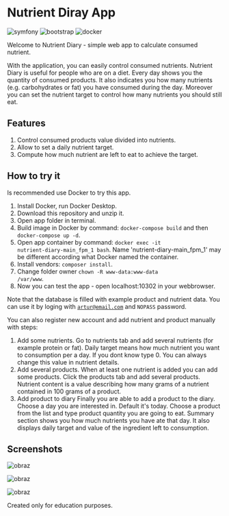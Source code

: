 # Nutrient Diray App

![symfony](https://img.shields.io/badge/Symfony-000000?style=for-the-badge&logo=Symfony&logoColor=white) 
![bootstrap](https://img.shields.io/badge/Bootstrap-563D7C?style=for-the-badge&logo=bootstrap&logoColor=white)
![docker](https://img.shields.io/badge/Docker-2CA5E0?style=for-the-badge&logo=docker&logoColor=white) 

Welcome to Nutrient Diary - simple web app to calculate consumed nutrient.

With the application, you can easily control consumed nutrients. Nutrient Diary is useful for people who are on a diet. Every day shows you the quantity of consumed products. It also indicates you how many nutrients (e.g. carbohydrates or fat) you have consumed during the day. Moreover you can set the nutrient target to control how many nutrients you should still eat. 

## Features
1. Control consumed products value divided into nutrients.
2. Allow to set a daily nutrient target.
3. Compute how much nutrient are left to eat to achieve the target.

## How to try it
Is recommended use Docker to try this app.
1. Install Docker, run Docker Desktop.
2. Download this repository and unzip it.
3. Open app folder in terminal.
4. Build image in Docker by command: <code>docker-compose build</code> and then <code>docker-compose up -d</code>.
5. Open app container by command: <code>docker exec -it nutrient-diary-main_fpm_1 bash</code>. Name 'nutrient-diary-main_fpm_1' may be different according what Docker named the container. 
6. Install vendors: <code>composer install</code>.
7. Change folder owner <code>chown -R www-data:www-data /var/www</code>.
8. Now you can test the app - open localhost:10302 in your webbrowser.

Note that the database is filled with example product and nutrient data. You can use it by loging with <code>artur@email.com</code> and <code>NOPASS</code> password. 

You can also register new account and add nutrient and product manually with steps:
1. Add some nutrients.
Go to nutrients tab and add several nutrients (for example protein or fat). Daily target means how much nutrient you want to consumption per a day. If you dont know type 0. You can always change this value in nutrient details. 
2. Add several products.
When at least one nutrient is added you can add some products. Click the products tab and add several products. Nutrient content is a value describing how many grams of a nutrient contained in 100 grams of a product. 
3. Add product to diary
Finally you are able to add a product to the diary. Choose a day you are interested in. Default it's today. Choose a product from the list and type product quantity you are going to eat. Summary section shows you how much nutrients you have ate that day. It also displays daily target and value of the ingredient left to consumption.

## Screenshots
![obraz](https://github.com/artlek/nutrient-diary/assets/107640069/f8ac753c-7434-446c-9e18-2a53ee8e0b6c)

![obraz](https://github.com/artlek/nutrient-diary/assets/107640069/655fddad-4b00-4da4-9991-16a7a08c7086)

![obraz](https://github.com/artlek/nutrient-diary/assets/107640069/d067b8d8-8b41-4c62-95fb-aae9f1ddf6e0)

Created only for education purposes.
